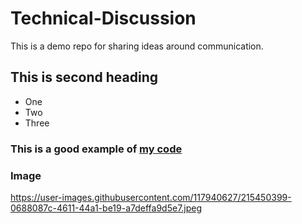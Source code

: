 # Technical-Discussion
This is a demo repo for sharing ideas around communication.

## This is second heading
* One
* Two 
* Three

### This is a good example of [my code](https://gist.github.com/ipsita-ai/524e65a51c2322517938580edb96e55b)

### Image
https://user-images.githubusercontent.com/117940627/215450399-0688087c-4611-44a1-be19-a7deffa9d5e7.jpeg

